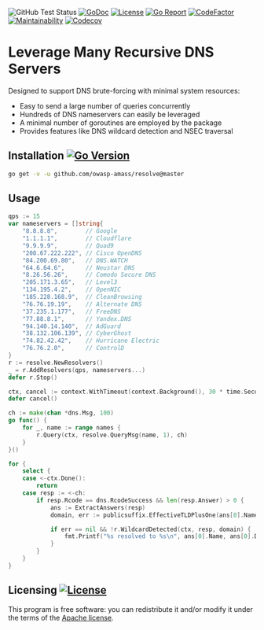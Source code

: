 ![GitHub Test Status](https://github.com/owasp-amass/resolve/workflows/tests/badge.svg)
[![GoDoc](https://img.shields.io/static/v1?label=godoc&message=reference&color=blue)](https://pkg.go.dev/github.com/owasp-amass/resolve?tab=overview)
[![License](https://img.shields.io/github/license/owasp-amass/resolve)](https://www.apache.org/licenses/LICENSE-2.0)
[![Go Report](https://goreportcard.com/badge/github.com/owasp-amass/resolve)](https://goreportcard.com/report/github.com/owasp-amass/resolve)
[![CodeFactor](https://www.codefactor.io/repository/github/owasp-amass/resolve/badge)](https://www.codefactor.io/repository/github/owasp-amass/resolve)
[![Maintainability](https://api.codeclimate.com/v1/badges/2013705e6ec3b785e8f6/maintainability)](https://codeclimate.com/github/owasp-amass/resolve/maintainability)
[![Codecov](https://codecov.io/gh/owasp-amass/resolve/branch/master/graph/badge.svg)](https://codecov.io/gh/owasp-amass/resolve)

# Leverage Many Recursive DNS Servers

Designed to support DNS brute-forcing with minimal system resources:

- Easy to send a large number of queries concurrently
- Hundreds of DNS nameservers can easily be leveraged
- A minimal number of goroutines are employed by the package
- Provides features like DNS wildcard detection and NSEC traversal

## Installation [![Go Version](https://img.shields.io/github/go-mod/go-version/owasp-amass/resolve)](https://golang.org/dl/)

```bash
go get -v -u github.com/owasp-amass/resolve@master
```

## Usage

```go
qps := 15
var nameservers = []string{
	"8.8.8.8",        // Google
	"1.1.1.1",        // Cloudflare
	"9.9.9.9",        // Quad9
	"208.67.222.222", // Cisco OpenDNS
	"84.200.69.80",   // DNS.WATCH
	"64.6.64.6",      // Neustar DNS
	"8.26.56.26",     // Comodo Secure DNS
	"205.171.3.65",   // Level3
	"134.195.4.2",    // OpenNIC
	"185.228.168.9",  // CleanBrowsing
	"76.76.19.19",    // Alternate DNS
	"37.235.1.177",   // FreeDNS
	"77.88.8.1",      // Yandex.DNS
	"94.140.14.140",  // AdGuard
	"38.132.106.139", // CyberGhost
	"74.82.42.42",    // Hurricane Electric
	"76.76.2.0",      // ControlD
}
r := resolve.NewResolvers()
_ = r.AddResolvers(qps, nameservers...)
defer r.Stop()

ctx, cancel := context.WithTimeout(context.Background(), 30 * time.Second)
defer cancel()

ch := make(chan *dns.Msg, 100)
go func() {
	for _, name := range names {
		r.Query(ctx, resolve.QueryMsg(name, 1), ch)
	}
}()

for {
	select {
	case <-ctx.Done():
		return
	case resp := <-ch:
		if resp.Rcode == dns.RcodeSuccess && len(resp.Answer) > 0 {
			ans := ExtractAnswers(resp)
			domain, err := publicsuffix.EffectiveTLDPlusOne(ans[0].Name)

			if err == nil && !r.WildcardDetected(ctx, resp, domain) {
				fmt.Printf("%s resolved to %s\n", ans[0].Name, ans[0].Data)
			}
		}
	}
}
```

## Licensing [![License](https://img.shields.io/github/license/owasp-amass/resolve)](https://www.apache.org/licenses/LICENSE-2.0)

This program is free software: you can redistribute it and/or modify it under the terms of the [Apache license](LICENSE).
